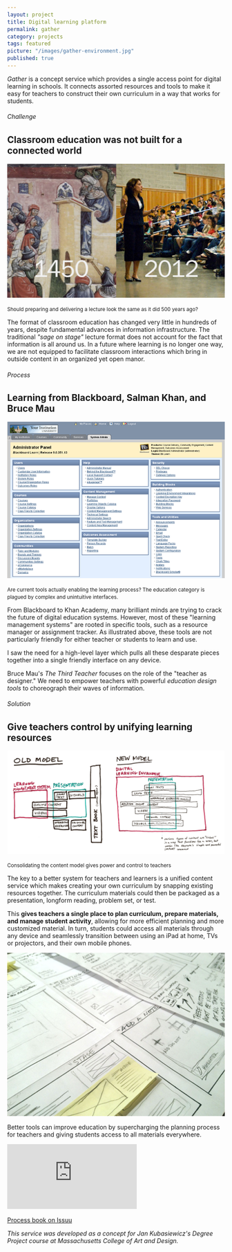 ```yaml
---
layout: project
title: Digital learning platform
permalink: gather
category: projects
tags: featured
picture: "/images/gather-environment.jpg"
published: true
---
```


*Gather* is a concept service which provides a single access point for digital learning in schools. It connects assorted resources and tools to make it easy for teachers to construct their own curriculum in a way that works for students.

<!--more-->
###### Challenge
## Classroom education was not built for a connected world

![](/images/gather-lectures.jpg)

<small>Should preparing and delivering a lecture look the same as it did 500 years ago?</small>

The format of classroom education has changed very little in hundreds of years, despite fundamental advances in information infrastructure. The traditional *"sage on stage"* lecture format does not account for the fact that information is all around us. In a future where learning is no longer one way, we are not equipped to facilitate classroom interactions which bring in outside content in an organized yet open manor.


###### Process
## Learning from Blackboard, Salman Khan, and Bruce Mau

![](/images/gather-blackboard.png)

<small>Are current tools actually enabling the learning process? The education category is plagued by complex and unintuitive interfaces.</small>

From Blackboard to Khan Academy, many brilliant minds are trying to crack the future of digital education systems. However, most of these "learning management systems" are rooted in specific tools, such as a resource manager or assignment tracker. As illustrated above, these tools are not particularly friendly for either teacher or students to learn and use.

I saw the need for a high-level layer which pulls all these desparate pieces together into a single friendly interface on any device.

Bruce Mau's *The Third Teacher* focuses on the role of the "teacher as designer." We need to empower teachers with powerful *education design tools* to choreograph their waves of information.



###### Solution
## Give teachers control by unifying learning resources

![](/images/gather-diagrams.png)

<small>Consolidating the content model gives power and control to teachers</small>

The key to a better system for teachers and learners is a unified content service which makes creating your own curriculum by snapping existing resources together. The curriculum materials could then be packaged as a presentation, longform reading, problem set, or test.

This **gives teachers a single place to plan curriculum, prepare materials, and manage student activity**, allowing for more efficient planning and more customized material. In turn, students could access all materials through any device and seamlessly transition between using an iPad at home, TVs or projectors, and their own mobile phones.

![](/images/gather-sketches.jpg)

Better tools can improve education by supercharging the planning process for teachers and giving students access to all materials everywhere. 


<div class='video'><iframe src='https://player.vimeo.com/video/41698023?title=0&amp;byline=0&amp;portrait=0&amp;color=3a92c9' frameborder='0' webkitAllowFullScreen mozallowfullscreen allowFullScreen></iframe></div>

<p class="center-text"><a class="cta" title="Gather Degree Project Process Book" href="http://issuu.com/willmillar/docs/dp-process_book-v3-export_hi_pages">Process book on Issuu</a></p>

*This service was developed as a concept for Jan Kubasiewicz's Degree Project course at Massachusetts College of Art and Design.*